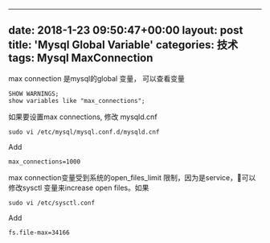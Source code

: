 
---
date: 2018-1-23 09:50:47+00:00
layout: post
title: 'Mysql Global Variable'
categories: 技术
tags:  Mysql MaxConnection
---

max connection 是mysql的global 变量， 可以查看变量
```
SHOW WARNINGS;
show variables like "max_connections";
```

如果要设置max connections, 修改 mysqld.cnf
```
sudo vi /etc/mysql/mysql.conf.d/mysqld.cnf
```
Add 
```
max_connections=1000
```

max connection变量受到系统的open_files_limit 限制，因为是service，可以修改sysctl 变量来increase open files。如果

```
sudo vi /etc/sysctl.conf
```
Add

```
fs.file-max=34166
```




